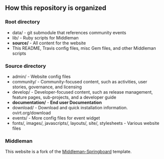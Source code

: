 ## How this repository is organized

### Root directory
* data/ - git submodule that references community events
* lib/ - Ruby scripts for Middleman
* **source/** - All content for the website
* This README, Travis config files, misc Gem files, and other Middleman scripts

### Source directory
* admin/ - Website config files
* community/ - Community-focused content, such as activities, user stories, governance, and licensing
* develop/ - Developer-focused content, such as release management, feature pages, sub-projects, and a developer guide
* **documentation/** - **End user Documentation**
* download/ - Download and quick installation information. ovirt.org/download
* events/ - More config files for event widget
* fonts/, images/, javascripts/, layouts/, site/, stylesheets - Various website files

### Middleman
This website is a fork of the [Middleman-Springboard](https://github.com/OSAS/middleman-springboard) template.
